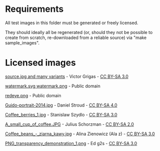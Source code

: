 # Requirements

All test images in this folder must be generated or freely licensed.

They should ideally all be regenerated (or, should they not be possible to create from scratch, re-downloaded from a reliable source) via "make sample_images".

# Licensed images

[source.jpg and many variants](https://commons.wikimedia.org/wiki/File:Katherine_Maher.jpg) - Victor Grigas - [CC BY-SA 3.0](https://creativecommons.org/licenses/by-sa/3.0/deed.en)

[watermark.svg watermark.png](https://commons.wikimedia.org/wiki/File:Wikimedia-logo.svg) - Public domain

[redeye.png](https://commons.wikimedia.org/wiki/File:BoldRedEye.JPG) - Public domain

[Guido-portrait-2014.jpg](https://commons.wikimedia.org/wiki/File:Guido-portrait-2014.jpg) - Daniel Stroud - [CC BY-SA 4.0](https://creativecommons.org/licenses/by-sa/4.0/deed.en)

[Coffee_berries_1.jpg](https://commons.wikimedia.org/wiki/File:Coffee_berries_1.jpg) - Stanislaw Szydlo - [CC BY-SA 3.0](https://creativecommons.org/licenses/by-sa/3.0/deed.en)

[A_small_cup_of_coffee.JPG](https://commons.wikimedia.org/wiki/File:A_small_cup_of_coffee.JPG) - Julius Schorzman - [CC BY-SA 2.0](https://creativecommons.org/licenses/by-sa/2.0/deed.en)

[Coffee_beans_-_ziarna_kawy.jpg](https://commons.wikimedia.org/wiki/File:Coffee_beans_-_ziarna_kawy.jpg) - Alina Zienowicz (Ala z) - [CC BY-SA 3.0](https://creativecommons.org/licenses/by-sa/3.0/deed.en)

[PNG_transparency_demonstration_1.png](https://commons.wikimedia.org/wiki/File:PNG_transparency_demonstration_1.png) - Ed g2s - [CC BY-SA 3.0](https://creativecommons.org/licenses/by-sa/3.0/deed.en)
